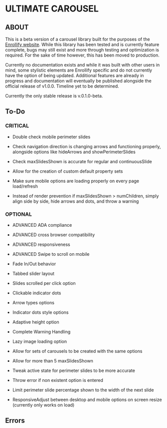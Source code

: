 # ULTIMATE CAROUSEL

## ABOUT

This is a beta version of a carousel library built for the purposes of the [Enrollify website](https://www.enrollify.org/). While this library has been tested and is currently feature complete, bugs may still exist and more through testing and optimization is required. For the sake of time however, this has been moved to production.

Currently no documentation exists and while it was built with other users in mind, some stylistic elements are Enrollify specific and do not currently have the option of being updated. Additional features are already in progress and documentation will eventually be published alongside the official release of v1.0.0. Timeline yet to be determined.

Currently the only stable release is v.0.1.0-beta.

## To-Do

### CRITICAL

- Double check mobile perimeter slides

- Check navigation direction is changing arrows and functioning properly, alongside options like hideArrows and showPerimeterSlides

- Check maxSlidesShown is accurate for regular and continuousSlide

- Allow for the creation of custom default property sets

- Make sure mobile options are loading properly on every page load/refresh

- Instead of render prevention if maxSlidesShown > numChildren, simply align side by side, hide arrows and dots, and throw a warning

### OPTIONAL

- ADVANCED ADA compliance

- ADVANCED cross browser compatibility

- ADVANCED responsiveness

- ADVANCED Swipe to scroll on mobile

- Fade In/Out behavior

- Tabbed slider layout

- Slides scrolled per click option

- Clickable indicator dots

- Arrow types options

- Indicator dots style options

- Adaptive height option

- Complete Warning Handling

- Lazy image loading option

- Allow for sets of carousels to be created with the same options

- Allow for more than 5 maxSlidesShown

- Tweak active state for perimeter slides to be more accurate

- Throw error if non existent option is entered

- Limit perimeter slide percentage shown to the width of the next slide

- ResponsiveAdjust between desktop and mobile options on screen resize (currently only works on load)

## Errors
